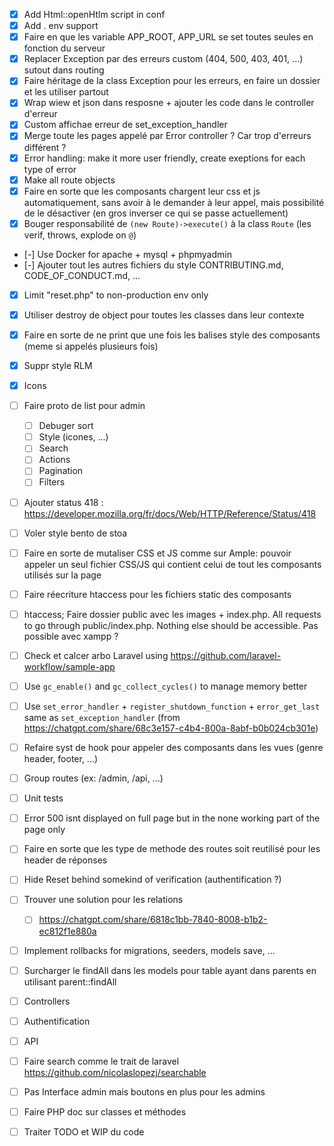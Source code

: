 - [x] Add Html::openHtlm script in conf
- [x] Add . env support
- [x] Faire en que les variable APP_ROOT, APP_URL se set toutes seules en fonction du serveur
- [x] Replacer Exception par des erreurs custom (404, 500, 403, 401, ...) sutout dans routing
- [x] Faire héritage de la class Exception pour les erreurs, en faire un dossier et les utiliser partout
- [x] Wrap wiew et json dans resposne + ajouter les code dans le controller d'erreur
- [x] Custom affichae erreur de set_exception_handler
- [x] Merge toute les pages appelé par Error controller ? Car trop d'erreurs différent ?
- [x] Error handling: make it more user friendly, create exeptions for each type of error
- [x] Make all route objects
- [x] Faire en sorte que les composants chargent leur css et js automatiquement, sans avoir à le demander à leur appel, mais possibilité de le désactiver (en gros inverser ce qui se passe actuellement)
- [x] Bouger responsabilité de `(new Route)->execute()` à la class `Route` (les verif, throws, explode on `@`)
- [-] Use Docker for apache + mysql + phpmyadmin
- [-] Ajouter tout les autres fichiers du style CONTRIBUTING.md, CODE_OF_CONDUCT.md, ...
- [x] Limit "reset.php" to non-production env only
- [x] Utiliser destroy de object pour toutes les classes dans leur contexte
- [x] Faire en sorte de ne print que une fois les balises style des composants (meme si appelés plusieurs fois)
- [x] Suppr style RLM
- [x] Icons

- [ ] Faire proto de list pour admin
  - [ ] Debuger sort
  - [ ] Style (icones, ...)
  - [ ] Search
  - [ ] Actions
  - [ ] Pagination
  - [ ] Filters
- [ ] Ajouter status 418 : https://developer.mozilla.org/fr/docs/Web/HTTP/Reference/Status/418
- [ ] Voler style bento de stoa
- [ ] Faire en sorte de mutaliser CSS et JS comme sur Ample: pouvoir appeler un seul fichier CSS/JS qui contient celui de tout les composants utilisés sur la page
- [ ] Faire réecriture htaccess pour les fichiers static des composants
- [ ] htaccess; Faire dossier public avec les images + index.php. All requests to go through public/index.php. Nothing else should be accessible. Pas possible avec xampp ?
- [ ] Check et calcer arbo Laravel using https://github.com/laravel-workflow/sample-app
- [ ] Use `gc_enable()` and `gc_collect_cycles()` to manage memory better
- [ ] Use `set_error_handler` + `register_shutdown_function` + `error_get_last` same as `set_exception_handler` (from https://chatgpt.com/share/68c3e157-c4b4-800a-8abf-b0b024cb301e)
- [ ] Refaire syst de hook pour appeler des composants dans les vues (genre header, footer, ...)
- [ ] Group routes (ex: /admin, /api, ...)
- [ ] Unit tests
- [ ] Error 500 isnt displayed on full page but in the none working part of the page only
- [ ] Faire en sorte que les type de methode des routes soit reutilisé pour les header de réponses
- [ ] Hide Reset behind somekind of verification (authentification ?)
- [ ] Trouver une solution pour les relations
 	- [ ] https://chatgpt.com/share/6818c1bb-7840-8008-b1b2-ec812f1e880a
- [ ] Implement rollbacks for migrations, seeders, models save, ...
- [ ] Surcharger le findAll dans les models pour table ayant dans parents en utilisant parent::findAll
- [ ] Controllers
- [ ] Authentification
- [ ] API
- [ ] Faire search comme le trait de laravel https://github.com/nicolaslopezj/searchable
- [ ] Pas Interface admin mais boutons en plus pour les admins
- [ ] Faire PHP doc sur classes et méthodes
- [ ] Traiter TODO et WIP du code
